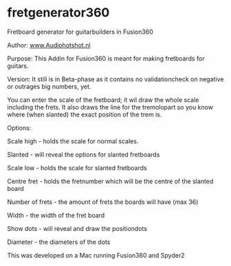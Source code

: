 # fretgenerator360
Fretboard generator for guitarbuilders in Fusion360

Author: www.Audiohotshot.nl

Purpose:
This Addin for Fusion360 is meant for making fretboards for guitars.

Version:
It still is in Beta-phase as it contains no validationcheck on negative or outrages big numbers, yet.

You can enter the scale of the fretboard; it wil draw the whole scale including the frets. It also draws the line for the tremolopart 
so you know where (when slanted) the exact position of the trem is.

Options:

Scale high - holds the scale for normal scales.

Slanted - will reveal the options for slanted fretboards

Scale low - holds the scale for slanted fretboards

Centre fret - holds the fretnumber which will be the centre of the slanted board

Number of frets - the amount of frets the boards will have (max 36)

Width - the width of the fret board

Show dots - will reveal and draw the positiondots

Diameter - the diameters of the dots


This was developed on a Mac running Fusion360 and Spyder2
